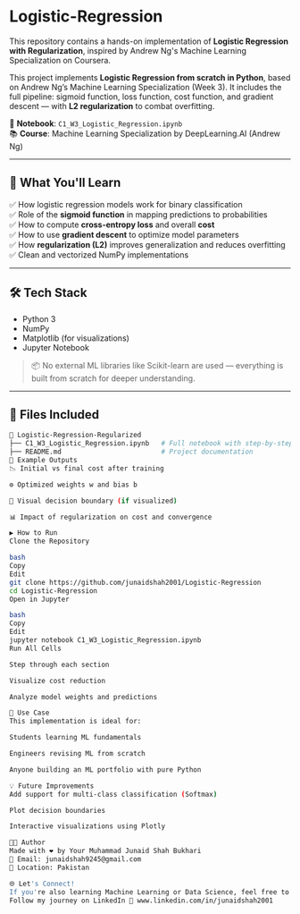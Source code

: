 # Logistic-Regression
This repository contains a hands-on implementation of **Logistic Regression with Regularization**, inspired by Andrew Ng's Machine Learning Specialization on Coursera.

This project implements **Logistic Regression from scratch in Python**, based on Andrew Ng’s Machine Learning Specialization (Week 3). It includes the full pipeline: sigmoid function, loss function, cost function, and gradient descent — with **L2 regularization** to combat overfitting.

📘 **Notebook**: `C1_W3_Logistic_Regression.ipynb`  
📚 **Course**: Machine Learning Specialization by DeepLearning.AI (Andrew Ng)

---

## 🚀 What You'll Learn

✅ How logistic regression models work for binary classification  
✅ Role of the **sigmoid function** in mapping predictions to probabilities  
✅ How to compute **cross-entropy loss** and overall **cost**  
✅ How to use **gradient descent** to optimize model parameters  
✅ How **regularization (L2)** improves generalization and reduces overfitting  
✅ Clean and vectorized NumPy implementations  

---

## 🛠️ Tech Stack

- Python 3
- NumPy
- Matplotlib (for visualizations)
- Jupyter Notebook

> 📦 No external ML libraries like Scikit-learn are used — everything is built from scratch for deeper understanding.

---

## 📁 Files Included

```bash
📂 Logistic-Regression-Regularized
├── C1_W3_Logistic_Regression.ipynb   # Full notebook with step-by-step implementation
├── README.md                         # Project documentation
📸 Example Outputs
📉 Initial vs final cost after training

⚙️ Optimized weights w and bias b

🧠 Visual decision boundary (if visualized)

📊 Impact of regularization on cost and convergence

▶️ How to Run
Clone the Repository

bash
Copy
Edit
git clone https://github.com/junaidshah2001/Logistic-Regression
cd Logistic-Regression
Open in Jupyter

bash
Copy
Edit
jupyter notebook C1_W3_Logistic_Regression.ipynb
Run All Cells

Step through each section

Visualize cost reduction

Analyze model weights and predictions

📌 Use Case
This implementation is ideal for:

Students learning ML fundamentals

Engineers revising ML from scratch

Anyone building an ML portfolio with pure Python

💡 Future Improvements
Add support for multi-class classification (Softmax)

Plot decision boundaries

Interactive visualizations using Plotly

👨‍💻 Author
Made with ❤️ by Your Muhammad Junaid Shah Bukhari
📧 Email: junaidshah9245@gmail.com
📍 Location: Pakistan

🌐 Let's Connect!
If you're also learning Machine Learning or Data Science, feel free to connect or collaborate!
Follow my journey on LinkedIn 🚀 www.linkedin.com/in/junaidshah2001
